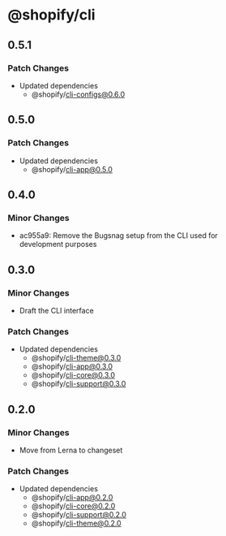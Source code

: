 # @shopify/cli

## 0.5.1

### Patch Changes

- Updated dependencies
  - @shopify/cli-configs@0.6.0

## 0.5.0

### Patch Changes

- Updated dependencies
  - @shopify/cli-app@0.5.0

## 0.4.0

### Minor Changes

- ac955a9: Remove the Bugsnag setup from the CLI used for development purposes

## 0.3.0

### Minor Changes

- Draft the CLI interface

### Patch Changes

- Updated dependencies
  - @shopify/cli-theme@0.3.0
  - @shopify/cli-app@0.3.0
  - @shopify/cli-core@0.3.0
  - @shopify/cli-support@0.3.0

## 0.2.0

### Minor Changes

- Move from Lerna to changeset

### Patch Changes

- Updated dependencies
  - @shopify/cli-app@0.2.0
  - @shopify/cli-core@0.2.0
  - @shopify/cli-support@0.2.0
  - @shopify/cli-theme@0.2.0
